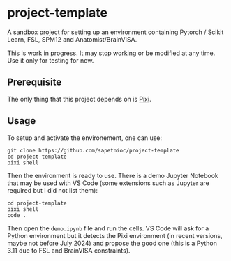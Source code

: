 # project-template
A sandbox project for setting up an environment containing Pytorch / Scikit Learn, FSL, SPM12 and Anatomist/BrainVISA. 

This is work in progress. It may stop working or be modified at any time. Use it only for testing for now.

## Prerequisite

The only thing that this project depends on is [Pixi](https://pixi.sh).

## Usage

To setup and activate the environement, one can use:
```
git clone https://github.com/sapetnioc/project-template
cd project-template
pixi shell
```

Then the environment is ready to use. There is a demo Jupyter Notebook that may be used with VS Code (some extensions such as Jupyter are required but I did not list them):
```
cd project-template
pixi shell
code .
```

Then open the `demo.ipynb` file and run the cells. VS Code will ask for a Python environment but it detects the Pixi environment (in recent versions, maybe not before July 2024) and propose the good one (this is a Python 3.11 due to FSL and BrainVISA constraints).
